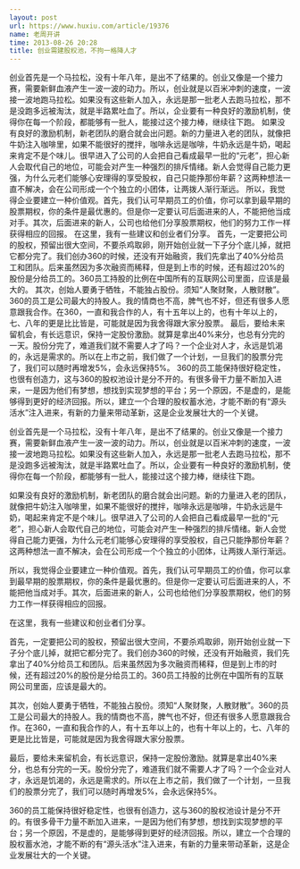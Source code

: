 ```yaml
---
layout: post
url: https://www.huxiu.com/article/19376
name: 老周开讲
time: 2013-08-26 20:28
title: 创业需建股权池，不拘一格降人才
---
```

创业首先是一个马拉松，没有十年八年，是出不了结果的。创业又像是一个接力赛，需要新鲜血液产生一波一波的动力。所以，创业就是以百米冲刺的速度，一波接一波地跑马拉松。如果没有这些新人加入，永远是那一批老人去跑马拉松，那不是没跑多远被淘汰，就是半路累吐血了。所以，企业要有一种良好的激励机制，使得你在每一个阶段，都能够有一批人，能接过这个接力棒，继续往下跑。 如果没有良好的激励机制，新老团队的磨合就会出问题。新的力量进入老的团队，就像把牛奶注入咖啡里，如果不能很好的搅拌，咖啡永远是咖啡，牛奶永远是牛奶，喝起来肯定不是个味儿。很早进入了公司的人会把自己看成最早一批的“元老”，担心新人会取代自己的地位，可能会对产生一种强烈的排斥情绪。新人会觉得自己能力更强，为什么元老们能够心安理得的享受股权，自己只能挣那份年薪？这两种想法一直不解决，会在公司形成一个个独立的小团体，让两拨人渐行渐远。 所以，我觉得企业要建立一种价值观。首先，我们认可早期员工的价值，你可以拿到最早期的股票期权，你的条件是最优惠的。但是你一定要认可后面进来的人，不能把他当成对手。其次，后面进来的新人，公司也给他们分享股票期权，他们的努力工作一样获得相应的回报。 在这里，我有一些建议和创业者们分享。 首先，一定要把公司的股权，预留出很大空间，不要杀鸡取卵，刚开始创业就一下子分个底儿掉，就把它都分完了。我们创办360的时候，还没有开始融资，我们先拿出了40%分给员工和团队。后来虽然因为多次融资而稀释，但是到上市的时候，还有超过20%的股份是分给员工的。360员工持股的比例在中国所有的互联网公司里面，应该是最大的。 其次，创始人要勇于牺牲，不能独占股份。须知“人聚财聚，人散财散”。360的员工是公司最大的持股人。我的情商也不高，脾气也不好，但还有很多人愿意跟我合作。在360，一直和我合作的人，有十五年以上的，也有十年以上的，七、八年的更是比比皆是，可能就是因为我舍得跟大家分股票。 最后，要给未来留机会，有长远意识，保持一定股份激励。就算是拿出40%来分，也总有分完的一天。股份分完了，难道我们就不需要人才了吗？一个企业对人才，永远是饥渴的，永远是需求的。所以在上市之前，我们做了一个计划，一旦我们的股票分完了，我们可以随时再增发5%，会永远保持5%。 360的员工能保持很好稳定性，也很有创造力，这与360的股权池设计是分不开的。有很多骨干力量不断加入进来，一是因为他们有梦想，想找到实现梦想的平台；另一个原因，不是虚的，是能够得到更好的经济回报。所以，建立一个合理的股权蓄水池，才能不断的有“源头活水”注入进来，有新的力量来带动革新，这是企业发展壮大的一个关键。

创业首先是一个马拉松，没有十年八年，是出不了结果的。创业又像是一个接力赛，需要新鲜血液产生一波一波的动力。所以，创业就是以百米冲刺的速度，一波接一波地跑马拉松。如果没有这些新人加入，永远是那一批老人去跑马拉松，那不是没跑多远被淘汰，就是半路累吐血了。所以，企业要有一种良好的激励机制，使得你在每一个阶段，都能够有一批人，能接过这个接力棒，继续往下跑。

如果没有良好的激励机制，新老团队的磨合就会出问题。新的力量进入老的团队，就像把牛奶注入咖啡里，如果不能很好的搅拌，咖啡永远是咖啡，牛奶永远是牛奶，喝起来肯定不是个味儿。很早进入了公司的人会把自己看成最早一批的“元老”，担心新人会取代自己的地位，可能会对产生一种强烈的排斥情绪。新人会觉得自己能力更强，为什么元老们能够心安理得的享受股权，自己只能挣那份年薪？这两种想法一直不解决，会在公司形成一个个独立的小团体，让两拨人渐行渐远。

所以，我觉得企业要建立一种价值观。首先，我们认可早期员工的价值，你可以拿到最早期的股票期权，你的条件是最优惠的。但是你一定要认可后面进来的人，不能把他当成对手。其次，后面进来的新人，公司也给他们分享股票期权，他们的努力工作一样获得相应的回报。

在这里，我有一些建议和创业者们分享。

首先，一定要把公司的股权，预留出很大空间，不要杀鸡取卵，刚开始创业就一下子分个底儿掉，就把它都分完了。我们创办360的时候，还没有开始融资，我们先拿出了40%分给员工和团队。后来虽然因为多次融资而稀释，但是到上市的时候，还有超过20%的股份是分给员工的。360员工持股的比例在中国所有的互联网公司里面，应该是最大的。

其次，创始人要勇于牺牲，不能独占股份。须知“人聚财聚，人散财散”。360的员工是公司最大的持股人。我的情商也不高，脾气也不好，但还有很多人愿意跟我合作。在360，一直和我合作的人，有十五年以上的，也有十年以上的，七、八年的更是比比皆是，可能就是因为我舍得跟大家分股票。

最后，要给未来留机会，有长远意识，保持一定股份激励。就算是拿出40%来分，也总有分完的一天。股份分完了，难道我们就不需要人才了吗？一个企业对人才，永远是饥渴的，永远是需求的。所以在上市之前，我们做了一个计划，一旦我们的股票分完了，我们可以随时再增发5%，会永远保持5%。

360的员工能保持很好稳定性，也很有创造力，这与360的股权池设计是分不开的。有很多骨干力量不断加入进来，一是因为他们有梦想，想找到实现梦想的平台；另一个原因，不是虚的，是能够得到更好的经济回报。所以，建立一个合理的股权蓄水池，才能不断的有“源头活水”注入进来，有新的力量来带动革新，这是企业发展壮大的一个关键。

